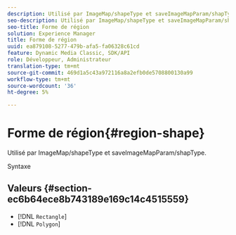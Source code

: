 ```yaml
---
description: Utilisé par ImageMap/shapeType et saveImageMapParam/shapType.
seo-description: Utilisé par ImageMap/shapeType et saveImageMapParam/shapType.
seo-title: Forme de région
solution: Experience Manager
title: Forme de région
uuid: ea879108-5277-479b-afa5-fa06328c61cd
feature: Dynamic Media Classic, SDK/API
role: Développeur, Administrateur
translation-type: tm+mt
source-git-commit: 469d1a5c43a972116a8a2efb0de5708800130a99
workflow-type: tm+mt
source-wordcount: '36'
ht-degree: 5%

---
```



# Forme de région{#region-shape}

Utilisé par ImageMap/shapeType et saveImageMapParam/shapType.

Syntaxe

## Valeurs {#section-ec6b64ece8b743189e169c14c4515559}

* [!DNL `Rectangle`]
* [!DNL `Polygon`]

